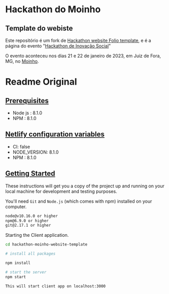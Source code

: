 # Hackathon do Moinho

## Template do webiste

Este repositório é um fork de [Hackathon website Folio template](https://github.com/Abusayid693/Hackathon-website-template), e é a página do evento "[Hackathon de Inovação Social](https://hackathon.nossomoinho.com/)"

O evento aconteceu nos dias 21 e 22 de janeiro de 2023, em Juiz de Fora, MG, no [Moinho](https://nossomoinho.com/).

# Readme Original

## [Prerequisites]()

- Node js : 8.1.0
- NPM : 8.1.0

## [Netlify configuration variables](https://docs.netlify.com/configure-builds/environment-variables/)

- CI: false
- NODE_VERSION: 8.1.0
- NPM : 8.1.0

## [Getting Started]()

These instructions will get you a copy of the project up and running on your local machine for development and testing purposes.

You'll need `Git` and `Node.js` (which comes with npm) installed on your computer.

```bash
node@v10.16.0 or higher
npm@6.9.0 or higher
git@2.17.1 or higher

```

Starting the Client application.

```bash
cd hackathon-moinho-website-template

# install all packages

npm install

# start the server
npm start
```

`This will start client app on localhost:3000`